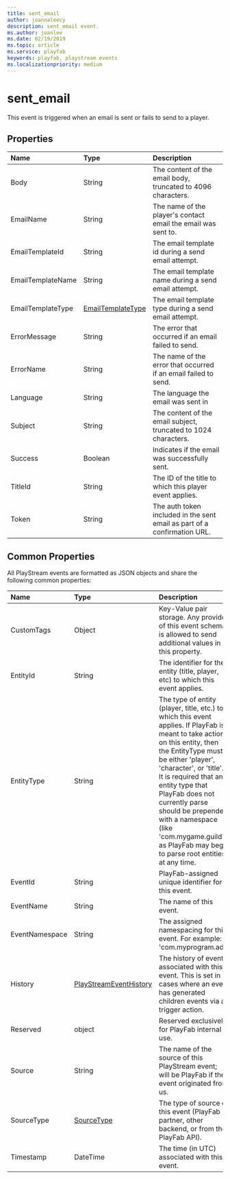 ```yaml
---
title: sent_email
author: joannaleecy
description: sent_email event.
ms.author: joanlee
ms.date: 02/19/2019
ms.topic: article
ms.service: playfab
keywords: playfab, playstream events
ms.localizationpriority: medium
---
```


# sent_email

This event is triggered when an email is sent or fails to send to a player.

## Properties

|Name|Type|Description|
| :--------------------|:-------------------|:----------------------|
|Body|String|The content of the email body, truncated to 4096 characters.|
|EmailName|String|The name of the player's contact email the email was sent to.|
|EmailTemplateId|String|The email template id during a send email attempt.|
|EmailTemplateName|String|The email template name during a send email attempt.|
|EmailTemplateType|[EmailTemplateType](data-types/emailtemplatetype.md)|The email template type during a send email attempt.|
|ErrorMessage|String|The error that occurred if an email failed to send.|
|ErrorName|String|The name of the error that occurred if an email failed to send.|
|Language|String|The language the email was sent in|
|Subject|String|The content of the email subject, truncated to 1024 characters.|
|Success|Boolean|Indicates if the email was successfully sent.|
|TitleId|String|The ID of the title to which this player event applies.|
|Token|String|The auth token included in the sent email as part of a confirmation URL.|

## Common Properties

All PlayStream events are formatted as JSON objects and share the following common properties:

|Name|Type|Description|
| :--------------------|:-------------------|:----------------------|
|CustomTags|Object|Key-Value pair storage. Any provider of this event schema is allowed to send additional values in this property.|
|EntityId|String|The identifier for the entity (title, player, etc) to which this event applies.|
|EntityType|String|The type of entity (player, title, etc.) to which this event applies. If PlayFab is meant to take action on this entity, then the EntityType must be either 'player', 'character', or 'title'. It is required that any entity type that PlayFab does not currently parse should be prepended with a namespace (like 'com.mygame.guild') as PlayFab may begin to parse root entities at any time.|
|EventId|String|PlayFab-assigned unique identifier for this event.|
|EventName|String|The name of this event.|
|EventNamespace|String|The assigned namespacing for this event. For example: 'com.myprogram.ads'|
|History|[PlayStreamEventHistory](data-types/playstreameventhistory.md)|The history of events associated with this event. This is set in cases where an event has generated children events via a trigger action.|
|Reserved|object|Reserved exclusively for PlayFab internal use.|
|Source|String|The name of the source of this PlayStream event; will be PlayFab if the event originated from us.|
|SourceType|[SourceType](data-types/sourcetype.md)|The type of source of this event (PlayFab partner, other backend, or from the PlayFab API).|
|Timestamp|DateTime|The time (in UTC) associated with this event.|